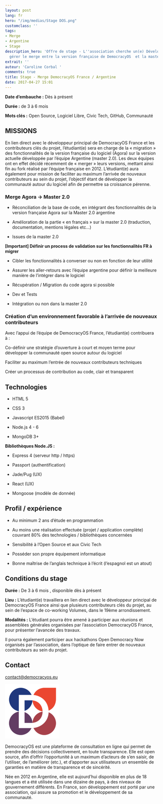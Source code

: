 ```yaml
---
layout: post
lang: fr
hero: "/img/medias/Stage DOS.png"
customclass: ''
tags:
- Merge
- Argentine
- Stage
description_hero: 'Offre de stage - L''association cherche un(e) Développeur(se) pour
  gérer le merge entre la version française de DemocracyOS  et la master Argentine. '
extrait: ''
auteur: 'Caroline Corbal '
comments: true
title: Stage - Merge DemocracyOS France / Argentine
date: 2017-04-27 15:01
---
```



**Date d’embauche :** Dès à présent


**Durée :** de 3 à 6 mois


**Mots clés :** Open Source, Logiciel Libre, Civic Tech, GitHub, Communauté


## MISSIONS


En lien direct avec le développeur principal de DemocracyOS France et les contributeurs clés du projet, l’étudiant(e) sera en charge de la « migration » des fonctionnalités de la version française du logiciel (Agora) sur la version actuelle développée par l’équipe Argentine (master 2.0). Les deux équipes ont en effet décidé récemment de « merger » leurs versions, mettant ainsi fin au fork réalisé par l’équipe française en 2012. L’étudiant(e) aura également pour mission de faciliter au maximum l’arrivée de nouveaux contributeurs au sein du projet, l’objectif étant de développer la communauté autour du logiciel afin de permettre sa croissance pérenne.


### Merge Agora → Master 2.0


* Réconciliation de la base de code, en intégrant  des fonctionnalités de la version française Agora sur la Master 2.0 argentine

* Amélioration de la partie « en français » sur la master 2.0 (traduction, documentation, mentions légales etc…)

* Issues de la master 2.0


**[Important] Définir un process de validation sur les fonctionnalités FR à migrer**


* Cibler les fonctionnalités à converser ou non en fonction de leur utilité

* Assurer les aller-retours avec l’équipe argentine pour définir la meilleure manière de l’intégrer dans le logiciel

* Récupération / Migration du code agora si possible

* Dev et Tests

* Intégration ou non dans la master 2.0


### Création d’un environnement favorable à l’arrivée de nouveaux contributeurs


Avec l’appui de l’équipe de DemocracyOS France, l’étudiant(e) contribuera à :


Co-définir une stratégie d’ouverture à court et moyen terme pour développer la communauté open source autour du logiciel


Faciliter au maximum l’entrée de nouveaux contributeurs techniques


Créer un processus de contribution au code, clair et transparent


## Technologies


* HTML 5

* CSS 3

* Javascript ES2015 (Babel)

* Node.js 4 - 6

* MongoDB 3+


**Bibliothèques Node.JS :**


* Express 4 (serveur http / https)

* Passport (authentification)

* Jade/Pug (UX)

* React (UX)

* Mongoose (modèle de donnée)


## Profil / expérience


* Au minimum 2 ans d’étude en programmation

* Au moins une réalisation effectuée (projet / application complète) couvrant 80% des technologies / bibliothèques concernées

* Sensibilité à l’Open Source et aux Civic Tech

* Posséder son propre équipement informatique

* Bonne maîtrise de l’anglais technique à l’écrit (l’espagnol est un atout)


## Conditions du stage


**Durée :** De 3 à 6 mois , disponible dès à présent


**Lieu :** L’étudiant(e) travaillera en lien direct avec le développeur principal de DemocracyOS France ainsi que plusieurs contributeurs clés du projet, au sein de l’espace de co-working Volumes, dans le 19ème arrondissement.


**Modalités :** L’étudiant pourra être amené à participer aux réunions et assemblées générales organisées par l’association DemocracyOS France, pour présenter l’avancée des travaux.


Il pourra également participer aux hackathons Open Democracy Now organisés par l’association, dans l’optique de faire entrer de nouveaux contributeurs au sein du projet.


## Contact


contact@democracyos.eu



![](favicons/apple-touch-icon.png)


DemocracyOS est une plateforme de consultation en ligne qui permet de prendre des décisions collectivement, en toute transparence. Elle est open source, afin d’offrir l’opportunité à un maximum d’acteurs de s’en saisir, de l’utiliser, de l’améliorer (etc.), et d’apporter aux utilisateurs un ensemble de garanties en matière de transparence et de sincérité.


Née en 2012 en Argentine, elle est aujourd’hui disponible en plus de 18 langues et a été utilisée dans une dizaine de pays, à des niveaux de gouvernement différents. En France, son développement est porté par une association, qui assure sa promotion et le développement de sa communauté.